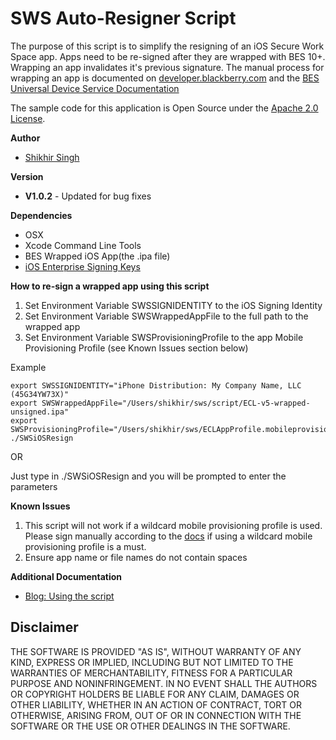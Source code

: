 # SWS Auto-Resigner Script

The purpose of this script is to simplify the resigning of an iOS Secure Work Space app. Apps need to be re-signed after they are wrapped with BES 10+. Wrapping an app invalidates it's previous signature. The manual process for wrapping an app is documented on [developer.blackberry.com](http://developer.blackberry.com/devzone/develop/enterprise/install_android_or_ios_work_space_app.html) and the [BES Universal Device Service Documentation](http://docs.blackberry.com/en/admin/deliverables/62506/BES10_v10.2.1_UDS_Advanced_Admin_Guide_en.pdf)


The sample code for this application is Open Source under the [Apache 2.0 License](http://www.apache.org/licenses/LICENSE-2.0.html).


**Author**

* [Shikhir Singh](http://code.shikhir.com/)


**Version**

* **V1.0.2** - Updated for bug fixes


**Dependencies**

* OSX
* Xcode Command Line Tools
* BES Wrapped iOS App(the .ipa file)
* [iOS Enterprise Signing Keys](https://developer.apple.com/programs/ios/enterprise/)


**How to re-sign a wrapped app using this script**

1. Set Environment Variable SWSSIGNIDENTITY to the iOS Signing Identity
2. Set Environment Variable SWSWrappedAppFile to the full path to the wrapped app
3. Set Environment Variable SWSProvisioningProfile to the app Mobile Provisioning Profile (see Known Issues section below)

Example
```
export SWSSIGNIDENTITY="iPhone Distribution: My Company Name, LLC (45G34YW73X)"
export SWSWrappedAppFile="/Users/shikhir/sws/script/ECL-v5-wrapped-unsigned.ipa"
export SWSProvisioningProfile="/Users/shikhir/sws/ECLAppProfile.mobileprovision"
./SWSiOSResign
```

OR

Just type in ./SWSiOSResign and you will be prompted to enter the parameters

**Known Issues**

1. This script will not work if a wildcard mobile provisioning profile is used. Please sign manually according to the [docs](http://developer.blackberry.com/devzone/develop/enterprise/resign_work_space_app.html) if using a wildcard mobile provisioning profile is a must.
2. Ensure app name or file names do not contain spaces

**Additional Documentation**
* [Blog: Using the script](http://devblog.blackberry.com/2014/10/re-signing-ios-apps/)

## Disclaimer

THE SOFTWARE IS PROVIDED "AS IS", WITHOUT WARRANTY OF ANY KIND, EXPRESS OR IMPLIED, INCLUDING
BUT NOT LIMITED TO THE WARRANTIES OF MERCHANTABILITY, FITNESS FOR A PARTICULAR PURPOSE
AND NONINFRINGEMENT. IN NO EVENT SHALL THE AUTHORS OR COPYRIGHT HOLDERS BE LIABLE FOR
ANY CLAIM, DAMAGES OR OTHER LIABILITY, WHETHER IN AN ACTION OF CONTRACT, TORT OR
OTHERWISE, ARISING FROM, OUT OF OR IN CONNECTION WITH THE SOFTWARE OR THE USE OR
OTHER DEALINGS IN THE SOFTWARE.
